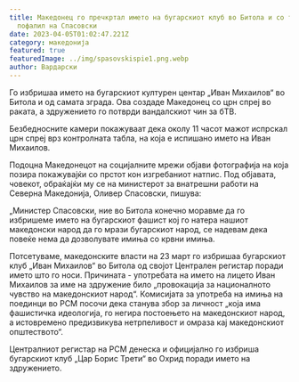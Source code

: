 ```yaml
---
title: Македонец го пречкртал името на бугарскиот клуб во Битола и со тоа му се
  пофалил на Спасовски
date: 2023-04-05T01:02:47.221Z
category: македонија
featured: true
featuredImage: ../img/spasovskispie1.png.webp
author: Вардарски
---
```


Го избришаа името на бугарскиот културен центар „Иван Михаилов“ во Битола и од самата зграда. Ова создаде Македонец со црн спреј во раката, а здружението го потврди вандалскиот чин за бТВ.

Безбедносните камери покажуваат дека околу 11 часот мажот испрскал црн спреј врз контролната табла, на која е испишано името на Иван Михаилов.

Подоцна Македонецот на социјалните мрежи објави фотографија на која позира покажувајќи со прстот кон изгребаниот натпис. Под објавата, човекот, обраќајќи му се на министерот за внатрешни работи на Северна Македонија, Оливер Спасовски, пишува:

„Министер Спасовски, ние во Битола конечно моравме да го избришеме името на бугарскиот фашист кој го натера нашиот македонски народ да го мрази бугарскиот народ, се надевам дека повеќе нема да дозволувате имиња со крвни имиња.

Потсетуваме, македонските власти на 23 март го избришаа бугарскиот клуб „Иван Михаилов“ во Битола од својот Централен регистар поради името што го носи. Причината - употребата на името на лицето Иван Михаилов за име на здружение било „провокација за националното чувство на македонскиот народ“. Комисијата за употреба на имиња на поединци во РСМ посочи дека станува збор за личност „која има фашистичка идеологија, го негира постоењето на македонскиот народ, а истовремено предизвикува нетрпеливост и омраза кај македонскиот општеството“.

Централниот регистар на РСМ денеска и официјално го избриша бугарскиот клуб „Цар Борис Трети“ во Охрид поради името на здружението.
